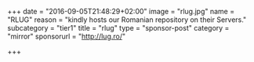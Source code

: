 +++
date = "2016-09-05T21:48:29+02:00"
image = "rlug.jpg"
name = "RLUG"
reason = "kindly hosts our Romanian repository on their Servers."
subcategory = "tier1"
title = "rlug"
type = "sponsor-post"
category = "mirror"
sponsorurl = "http://lug.ro/"

+++

